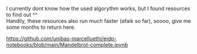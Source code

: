 I currently dont know how the used algorythm works, but I found resources to find out ^^  
Handily, these resources also run much faster (afaik so far), soooo, give me some months to return here.

https://github.com/unibas-marcelluethi/eidp-notebooks/blob/main/Mandelbrot-complete.ipynb